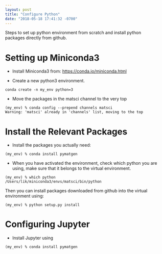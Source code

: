 ```yaml
---
layout: post
title: "Configure Python"
date: "2018-05-18 17:41:32 -0700"
---
```


Steps to set up python environment from scratch and install python packages directly from github.

# Setting up Miniconda3

- Install Miniconda3 from: <https://conda.io/miniconda.html>

- Create a new python3 environment.
```
conda create -n my_env python=3
```

- Move the packages in the matsci channel to the very top
```
(my_env) % conda config --prepend channels matsci
Warning: 'matsci' already in 'channels' list, moving to the top
```

# Install the Relevant Packages
- Install the packages you actually need:
```
(my_env) % conda install pymatgen
```

- When you have activated the environment, check which python you are using, make sure that it belongs to the virtual environment.
```
(my_env) % which python
/Users/lik/miniconda3/envs/matsci/bin/python
```
Then you can install packages downloaded from github into the virtual environment using:
```
(my_env) % python setup.py install
```

# Configuring Jupyter

- Install Jupyter using
```
(my_env) % conda install pymatgen
```
